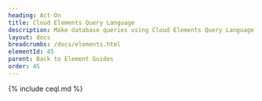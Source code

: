 ```yaml
---
heading: Act-On
title: Cloud Elements Query Language
description: Make database queries using Cloud Elements Query Language.
layout: docs
breadcrumbs: /docs/elements.html
elementId: 45
parent: Back to Element Guides
order: 45
---
```


{% include ceql.md %}
